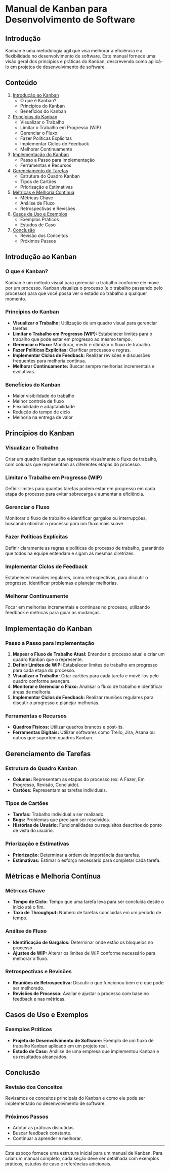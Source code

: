 
# Manual de Kanban para Desenvolvimento de Software

## Introdução
Kanban é uma metodologia ágil que visa melhorar a eficiência e a flexibilidade no desenvolvimento de software. Este manual fornece uma visão geral dos princípios e práticas do Kanban, descrevendo como aplicá-lo em projetos de desenvolvimento de software.

## Conteúdo
1. [Introdução ao Kanban](#introdução-ao-kanban)
    - O que é Kanban?
    - Princípios do Kanban
    - Benefícios do Kanban
2. [Princípios do Kanban](#princípios-do-kanban)
    - Visualizar o Trabalho
    - Limitar o Trabalho em Progresso (WIP)
    - Gerenciar o Fluxo
    - Fazer Políticas Explícitas
    - Implementar Ciclos de Feedback
    - Melhorar Continuamente
3. [Implementação do Kanban](#implementação-do-kanban)
    - Passo a Passo para Implementação
    - Ferramentas e Recursos
4. [Gerenciamento de Tarefas](#gerenciamento-de-tarefas)
    - Estrutura do Quadro Kanban
    - Tipos de Cartões
    - Priorização e Estimativas
5. [Métricas e Melhoria Contínua](#métricas-e-melhoria-contínua)
    - Métricas Chave
    - Análise de Fluxo
    - Retrospectivas e Revisões
6. [Casos de Uso e Exemplos](#casos-de-uso-e-exemplos)
    - Exemplos Práticos
    - Estudos de Caso
7. [Conclusão](#conclusão)
    - Revisão dos Conceitos
    - Próximos Passos

## Introdução ao Kanban
### O que é Kanban?
Kanban é um método visual para gerenciar o trabalho conforme ele move por um processo. Kanban visualiza o processo (e o trabalho passando pelo processo) para que você possa ver o estado do trabalho a qualquer momento.

### Princípios do Kanban
- **Visualizar o Trabalho:** Utilização de um quadro visual para gerenciar tarefas.
- **Limitar o Trabalho em Progresso (WIP):** Estabelecer limites para o trabalho que pode estar em progresso ao mesmo tempo.
- **Gerenciar o Fluxo:** Monitorar, medir e otimizar o fluxo de trabalho.
- **Fazer Políticas Explícitas:** Clarificar processos e regras.
- **Implementar Ciclos de Feedback:** Realizar revisões e discussões frequentes para melhoria contínua.
- **Melhorar Continuamente:** Buscar sempre melhorias incrementais e evolutivas.

### Benefícios do Kanban
- Maior visibilidade do trabalho
- Melhor controle de fluxo
- Flexibilidade e adaptabilidade
- Redução do tempo de ciclo
- Melhoria na entrega de valor

## Princípios do Kanban
### Visualizar o Trabalho
Criar um quadro Kanban que represente visualmente o fluxo de trabalho, com colunas que representam as diferentes etapas do processo.

### Limitar o Trabalho em Progresso (WIP)
Definir limites para quantas tarefas podem estar em progresso em cada etapa do processo para evitar sobrecarga e aumentar a eficiência.

### Gerenciar o Fluxo
Monitorar o fluxo de trabalho e identificar gargalos ou interrupções, buscando otimizar o processo para um fluxo mais suave.

### Fazer Políticas Explícitas
Definir claramente as regras e políticas do processo de trabalho, garantindo que todos na equipe entendam e sigam as mesmas diretrizes.

### Implementar Ciclos de Feedback
Estabelecer reuniões regulares, como retrospectivas, para discutir o progresso, identificar problemas e planejar melhorias.

### Melhorar Continuamente
Focar em melhorias incrementais e contínuas no processo, utilizando feedback e métricas para guiar as mudanças.

## Implementação do Kanban
### Passo a Passo para Implementação
1. **Mapear o Fluxo de Trabalho Atual:** Entender o processo atual e criar um quadro Kanban que o represente.
2. **Definir Limites de WIP:** Estabelecer limites de trabalho em progresso para cada etapa do processo.
3. **Visualizar o Trabalho:** Criar cartões para cada tarefa e movê-los pelo quadro conforme avançam.
4. **Monitorar e Gerenciar o Fluxo:** Analisar o fluxo de trabalho e identificar áreas de melhoria.
5. **Implementar Ciclos de Feedback:** Realizar reuniões regulares para discutir o progresso e planejar melhorias.

### Ferramentas e Recursos
- **Quadros Físicos:** Utilizar quadros brancos e post-its.
- **Ferramentas Digitais:** Utilizar softwares como Trello, Jira, Asana ou outros que suportem quadros Kanban.

## Gerenciamento de Tarefas
### Estrutura do Quadro Kanban
- **Colunas:** Representam as etapas do processo (ex: A Fazer, Em Progresso, Revisão, Concluído).
- **Cartões:** Representam as tarefas individuais.

### Tipos de Cartões
- **Tarefas:** Trabalho individual a ser realizado.
- **Bugs:** Problemas que precisam ser resolvidos.
- **Histórias de Usuário:** Funcionalidades ou requisitos descritos do ponto de vista do usuário.

### Priorização e Estimativas
- **Priorização:** Determinar a ordem de importância das tarefas.
- **Estimativas:** Estimar o esforço necessário para completar cada tarefa.

## Métricas e Melhoria Contínua
### Métricas Chave
- **Tempo de Ciclo:** Tempo que uma tarefa leva para ser concluída desde o início até o fim.
- **Taxa de Throughput:** Número de tarefas concluídas em um período de tempo.

### Análise de Fluxo
- **Identificação de Gargalos:** Determinar onde estão os bloqueios no processo.
- **Ajustes de WIP:** Alterar os limites de WIP conforme necessário para melhorar o fluxo.

### Retrospectivas e Revisões
- **Reuniões de Retrospectiva:** Discutir o que funcionou bem e o que pode ser melhorado.
- **Revisões de Processo:** Avaliar e ajustar o processo com base no feedback e nas métricas.

## Casos de Uso e Exemplos
### Exemplos Práticos
- **Projeto de Desenvolvimento de Software:** Exemplo de um fluxo de trabalho Kanban aplicado em um projeto real.
- **Estudo de Caso:** Análise de uma empresa que implementou Kanban e os resultados alcançados.

## Conclusão
### Revisão dos Conceitos
Revisamos os conceitos principais do Kanban e como ele pode ser implementado no desenvolvimento de software.

### Próximos Passos
- Adotar as práticas discutidas.
- Buscar feedback constante.
- Continuar a aprender e melhorar.

---

Este esboço fornece uma estrutura inicial para um manual de Kanban. Para criar um manual completo, cada seção deve ser detalhada com exemplos práticos, estudos de caso e referências adicionais.
